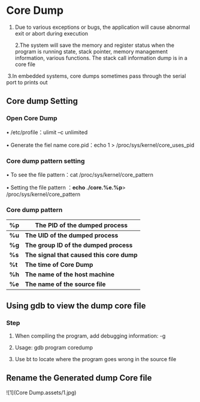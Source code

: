 # Core Dump

1. Due to various exceptions or bugs, the application will cause abnormal exit or abort during execution

   2.The system will save the memory and register status when the program is running state, stack pointer, memory management information, various functions. The stack call information dump is in a core file

​	3.In embedded systems, core dumps sometimes pass through the serial port to prints out

## Core dump Setting

### Open Core Dump 

• /etc/profile：ulimit –c unlimited 

• Generate the fiel name core.pid：echo 1 > /proc/sys/kernel/core_uses_pid

### Core dump pattern setting

• To see the file pattern：cat /proc/sys/kernel/core_pattern

• Setting the file pattern ：**echo ./core.%e.%p**> /proc/sys/kernel/core_pattern 

### Core dump pattern



| %p     | The PID of the dumped process             |
| ------ | ----------------------------------------- |
| **%u** | **The UID of the dumped process**         |
| **%g** | **The group ID of the dumped process**    |
| **%s** | **The signal that caused this core dump** |
| **%t** | **The time of Core Dump**                 |
| **%h** | **The  name of the host machine**         |
| **%e** | **The name of the source file**           |



## Using gdb to view the dump core file

### Step

1. When compiling the program, add debugging information: -g

2. Usage: gdb program coredump 

3. Use bt to locate where the program goes wrong in the source file

 ## Rename the Generated dump Core file 

![1](Core Dump.assets/1.jpg)